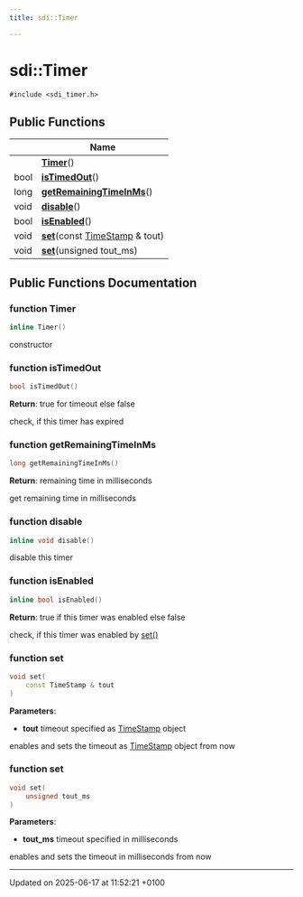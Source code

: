 ```yaml
---
title: sdi::Timer

---
```


# sdi::Timer






`#include <sdi_timer.h>`

## Public Functions

|                | Name           |
| -------------- | -------------- |
| | **[Timer](classsdi_1_1_timer.md#function-timer)**() |
| bool | **[isTimedOut](classsdi_1_1_timer.md#function-istimedout)**() |
| long | **[getRemainingTimeInMs](classsdi_1_1_timer.md#function-getremainingtimeinms)**() |
| void | **[disable](classsdi_1_1_timer.md#function-disable)**() |
| bool | **[isEnabled](classsdi_1_1_timer.md#function-isenabled)**() |
| void | **[set](classsdi_1_1_timer.md#function-set)**(const [TimeStamp](classsdi_1_1_time_stamp.md) & tout) |
| void | **[set](classsdi_1_1_timer.md#function-set)**(unsigned tout_ms) |

## Public Functions Documentation

### function Timer

```cpp
inline Timer()
```


constructor 


### function isTimedOut

```cpp
bool isTimedOut()
```


**Return**: true for timeout else false 

check, if this timer has expired 


### function getRemainingTimeInMs

```cpp
long getRemainingTimeInMs()
```


**Return**: remaining time in milliseconds 

get remaining time in milliseconds 


### function disable

```cpp
inline void disable()
```


disable this timer 


### function isEnabled

```cpp
inline bool isEnabled()
```


**Return**: true if this timer was enabled else false 

check, if this timer was enabled by [set()](classsdi_1_1_timer.md#function-set)


### function set

```cpp
void set(
    const TimeStamp & tout
)
```


**Parameters**: 

  * **tout** timeout specified as [TimeStamp](classsdi_1_1_time_stamp.md) object 


enables and sets the timeout as [TimeStamp](classsdi_1_1_time_stamp.md) object from now 


### function set

```cpp
void set(
    unsigned tout_ms
)
```


**Parameters**: 

  * **tout_ms** timeout specified in milliseconds 


enables and sets the timeout in milliseconds from now 


-------------------------------

Updated on 2025-06-17 at 11:52:21 +0100